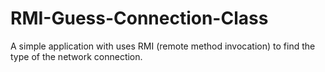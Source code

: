 # RMI-Guess-Connection-Class
A simple application with uses RMI (remote method invocation) to find the type of the network connection.
